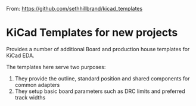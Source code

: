 From: https://github.com/sethhillbrand/kicad_templates

# KiCad Templates for new projects
Provides a number of additional Board and production house templates for KiCad EDA.

The templates here serve two purposes:
1. They provide the outline, standard position and shared components for common adapters
2. They setup basic board parameters such as DRC limits and preferred track widths
